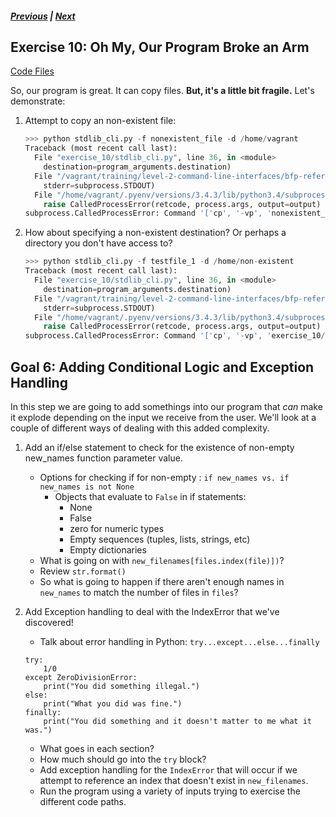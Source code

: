 ##### [Previous](exercise-9.md) |  [Next](exercise-11.md)  

## Exercise 10: Oh My, Our Program Broke an Arm
[Code Files](../../training/level-2-command-line-interfaces/bfp-reference/exercise_10)

So, our program is great. It can copy files. **But, it's a little bit fragile.**
Let's demonstrate:

1. Attempt to copy an non-existent file:

    ```python
    >>> python stdlib_cli.py -f nonexistent_file -d /home/vagrant
    Traceback (most recent call last):
      File "exercise_10/stdlib_cli.py", line 36, in <module>
        destination=program_arguments.destination)
      File "/vagrant/training/level-2-command-line-interfaces/bfp-reference/exercise_10/file_ops.py", line 24, in copy_files
        stderr=subprocess.STDOUT)
      File "/home/vagrant/.pyenv/versions/3.4.3/lib/python3.4/subprocess.py", line 620, in check_output
        raise CalledProcessError(retcode, process.args, output=output)
    subprocess.CalledProcessError: Command '['cp', '-vp', 'nonexistent_file', '/home/vagrant']' returned non-zero exit status 1
    ```
    
2. How about specifying a non-existent destination?  Or perhaps a directory you
don't have access to?
    ```python
    >>> python stdlib_cli.py -f testfile_1 -d /home/non-existent
    Traceback (most recent call last):
      File "exercise_10/stdlib_cli.py", line 36, in <module>
        destination=program_arguments.destination)
      File "/vagrant/training/level-2-command-line-interfaces/bfp-reference/exercise_10/file_ops.py", line 24, in copy_files
        stderr=subprocess.STDOUT)
      File "/home/vagrant/.pyenv/versions/3.4.3/lib/python3.4/subprocess.py", line 620, in check_output
        raise CalledProcessError(retcode, process.args, output=output)
    subprocess.CalledProcessError: Command '['cp', '-vp', 'exercise_10/testfile_1', '/home/non-existent']' returned non-zero exit status 1
    ```
        
## Goal 6: Adding Conditional Logic and Exception Handling
In this step we are going to add somethings into our program that *can* make
it explode depending on the input we receive from the user.  We'll look at
a couple of different ways of dealing with this added complexity.

1. Add an if/else statement to check for the existence of non-empty new_names 
function parameter value.
    * Options for checking if for non-empty : `if new_names vs. if new_names is not None`
        * Objects that evaluate to `False` in if statements:
            * None
            * False
            * zero for numeric types
            * Empty sequences (tuples, lists, strings, etc)
            * Empty dictionaries
    * What is going on with `new_filenames[files.index(file)])`?
    * Review `str.format()`
    * So what is going to happen if there aren't enough names in `new_names`
    to match the number of files in `files`?
    
2. Add Exception handling to deal with the IndexError that we've discovered!
    * Talk about error handling in Python: `try...except...else...finally`
    ```
    try:
        1/0
    except ZeroDivisionError:
        print("You did something illegal.")
    else:
        print("What you did was fine.")
    finally:
        print("You did something and it doesn't matter to me what it was.")
    ```
    * What goes in each section?
    * How much should go into the `try` block?
    * Add exception handling for the `IndexError` that will occur if we attempt
    to reference an index that doesn't exist in `new_filenames`.
    * Run the program using a variety of inputs trying to exercise the 
    different code paths.